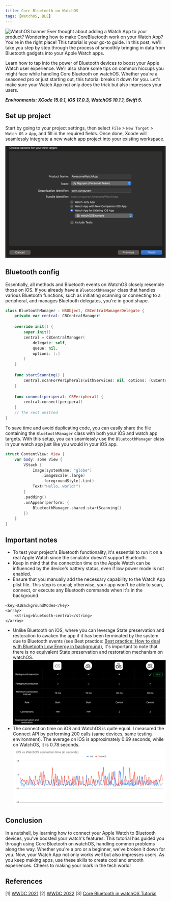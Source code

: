 ```yaml
---
title: Core Bluetooth on WatchOS
tags: [WatchOS, BLE]
---
```


![](/Post-Resources/watchos/banner.png "WatchOS banner")
Ever thought about adding a Watch App to your product? Wondering how to make CoreBluetooth work on your Watch App? You're in the right place! This tutorial is your go-to guide. In this post, we'll take you step by step through the process of smoothly bringing in data from Bluetooth gadgets into your Apple Watch apps.

<!-- more -->

Learn how to tap into the power of Bluetooth devices to boost your Apple Watch user experience. We'll also share some tips on common hiccups you might face while handling Core Bluetooth on watchOS. Whether you're a seasoned pro or just starting out, this tutorial breaks it down for you. Let's make sure your Watch App not only does the trick but also impresses your users.

**_Environments: XCode 15.0.1, iOS 17.0.3, WatchOS 10.1.1, Swift 5._**

## Set up project

Start by going to your project settings, then select `File` > `New Target` > `Watch OS` > `App`, and fill in the required fields. Once done, Xcode will seamlessly integrate a new watch app project into your existing workspace.

![](/Post-Resources/watchos/create_project.png "Create project")

## Bluetooth config

Essentially, all methods and Bluetooth events on WatchOS closely resemble those on iOS. If you already have a `BluetoothManager` class that handles various Bluetooth functions, such as initiating scanning or connecting to a peripheral, and manages Bluetooth delegates, you're in good shape.

```swift
class BluetoothManager : NSObject, CBCentralManagerDelegate {
    private var central: CBCentralManager!

    override init() {
        super.init()
        central = CBCentralManager(
            delegate: self,
            queue: nil,
            options: [:]
        )
    }

    func startScanning() {
        central.scanForPeripherals(withServices: nil, options: [CBCentralManagerScanOptionAllowDuplicatesKey: true])
    }

    func connect(periperal: CBPeripheral) {
        central.connect(periperal)
    }
    // The rest omitted
}
```

To save time and avoid duplicating code, you can easily share the file containing the `BluetoothManager` class with both your iOS and watch app targets. With this setup, you can seamlessly use the `BluetoothManager` class in your watch app just like you would in your iOS app.

```swift
struct ContentView: View {
    var body: some View {
        VStack {
            Image(systemName: "globe")
                .imageScale(.large)
                .foregroundStyle(.tint)
            Text("Hello, world!")
        }
        .padding()
        .onAppear(perform: {
            BluetoothManager.shared.startScanning()
        })
    }
}
```

## Important notes

- To test your project's Bluetooth functionality, it's essential to run it on a real Apple Watch since the simulator doesn't support Bluetooth.
- Keep in mind that the connection time on the Apple Watch can be influenced by the device's battery status, even if low power mode is not enabled.
- Ensure that you manually add the necessary capability to the Watch App plist file. This step is crucial; otherwise, your app won't be able to scan, connect, or execute any Bluetooth commands when it's in the background.

```
<key>UIBackgroundModes</key>
<array>
    <string>bluetooth-central</string>
</array>
```

- Unlike Bluetooth on iOS, where you can leverage State preservation and restoration to awaken the app if it has been terminated by the system due to Bluetooth events (see Best practice: [Best practice: How to deal with Bluetooth Low Energy in background](/2018/07/23/Best-practice-How-to-deal-with-Bluetooth-Low-Energy-in-background/)), it's important to note that there is no equivalent State preservation and restoration mechanism on watchOS.
  ![](/Post-Resources/watchos/state_preservation.png "State Preservation & Restoration")
- The connection time on iOS and WatchOS is quite equal. I measured the Connect API by performing 200 calls (same devices, same testing environment). The average on iOS is approximately 0.69 seconds, while on WatchOS, it is 0.78 seconds.
  ![](/Post-Resources/watchos/connection_report.png "Connection report")

## Conclusion

In a nutshell, by learning how to connect your Apple Watch to Bluetooth devices, you've boosted your watch's features. This tutorial has guided you through using Core Bluetooth on watchOS, handling common problems along the way. Whether you're a pro or a beginner, we've broken it down for you. Now, your Watch App not only works well but also impresses users. As you keep making apps, use these skills to create cool and smooth experiences. Cheers to making your mark in the tech world!

## References

[1] [WWDC 2021](https://developer.apple.com/videos/play/wwdc2021/10005)
[2] [WWDC 2022](https://developer.apple.com/videos/play/wwdc2022/10135/)
[3] [Core Bluetooth in watchOS Tutorial](https://www.kodeco.com/336-core-bluetooth-in-watchos-tutorial)
